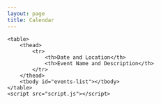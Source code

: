 ```yaml
---
layout: page
title: Calendar
---
```

<html>
    <body>
    <style>
    /* Add this style block */
    #events-list td:first-child {
        width: 40%; /* Adjust this value as needed */
    }
    #events-list td:last-child {
        width: 60%; /* Adjust this value as needed */
    }
    /* Add this to set the z-index of your table */
    table {
    }
</style>

    <table>
        <thead>
            <tr>
                <th>Date and Location</th>
                <th>Event Name and Description</th>
            </tr>
        </thead>
        <tbody id="events-list"></tbody>
    </table>
    <script src="script.js"></script>
</body>
</html>
